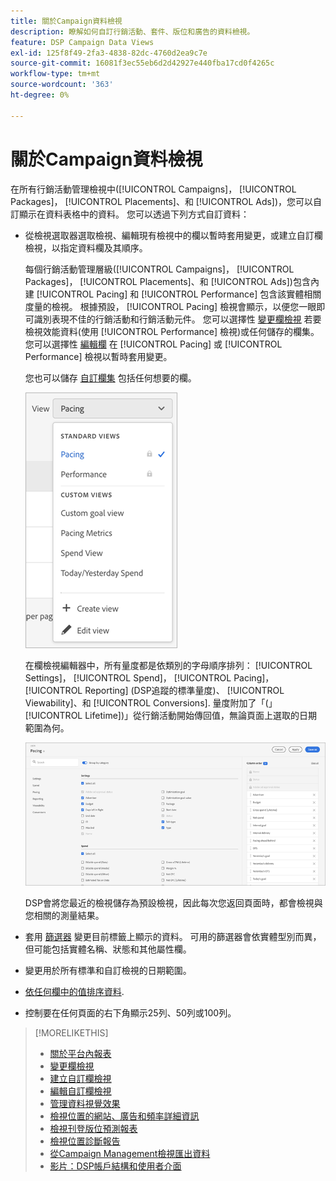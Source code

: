```yaml
---
title: 關於Campaign資料檢視
description: 瞭解如何自訂行銷活動、套件、版位和廣告的資料檢視。
feature: DSP Campaign Data Views
exl-id: 125f8f49-2fa3-4838-82dc-4760d2ea9c7e
source-git-commit: 16081f3ec55eb6d2d42927e440fba17cd0f4265c
workflow-type: tm+mt
source-wordcount: '363'
ht-degree: 0%

---
```


# 關於Campaign資料檢視

在所有行銷活動管理檢視中([!UICONTROL Campaigns]， [!UICONTROL Packages]， [!UICONTROL Placements]、和 [!UICONTROL Ads])，您可以自訂顯示在資料表格中的資料。 您可以透過下列方式自訂資料：

* 從檢視選取器選取檢視、編輯現有檢視中的欄以暫時套用變更，或建立自訂欄檢視，以指定資料欄及其順序。

  每個行銷活動管理層級([!UICONTROL Campaigns]， [!UICONTROL Packages]， [!UICONTROL Placements]、和 [!UICONTROL Ads])包含內建 [!UICONTROL Pacing] 和 [!UICONTROL Performance] 包含該實體相關度量的檢視。 根據預設， [!UICONTROL Pacing] 檢視會顯示，以便您一眼即可識別表現不佳的行銷活動和行銷活動元件。 您可以選擇性 [變更欄檢視](column-view-change.md) 若要檢視效能資料(使用 [!UICONTROL Performance] 檢視)或任何儲存的欄集。 您可以選擇性 [編輯欄](column-view-edit.md) 在 [!UICONTROL Pacing] 或 [!UICONTROL Performance] 檢視以暫時套用變更。

  您也可以儲存 [自訂欄集](column-view-create.md) 包括任何想要的欄。

  ![欄檢視選擇器](/help/dsp/assets/column-view-selector.png)

  在欄檢視編輯器中，所有量度都是依類別的字母順序排列： [!UICONTROL Settings]， [!UICONTROL Spend]， [!UICONTROL Pacing]， [!UICONTROL Reporting] (DSP追蹤的標準量度)、 [!UICONTROL Viewability]、和 [!UICONTROL Conversions]. 量度附加了「(」[!UICONTROL Lifetime])」從行銷活動開始傳回值，無論頁面上選取的日期範圍為何。

  ![欄檢視編輯器](/help/dsp/assets/column-view-editor.png)

  DSP會將您最近的檢視儲存為預設檢視，因此每次您返回頁面時，都會檢視與您相關的測量結果。

* 套用 [篩選器](campaign-data-filter.md) 變更目前標籤上顯示的資料。 可用的篩選器會依實體型別而異，但可能包括實體名稱、狀態和其他屬性欄。

* 變更用於所有標準和自訂檢視的日期範圍。

* [依任何欄中的值排序資料](campaign-data-sort.md).

* 控制要在任何頁面的右下角顯示25列、50列或100列。

>[!MORELIKETHIS]
>
>* [關於平台內報表](campaign-reports-about.md)
>* [變更欄檢視](column-view-change.md)
>* [建立自訂欄檢視](column-view-create.md)
>* [編輯自訂欄檢視](column-view-edit.md)
>* [管理資料視覺效果](campaign-data-visualization-manage.md)
>* [檢視位置的網站、廣告和頻率詳細資訊](placement-details-view.md)
>* [檢視刊登版位預測報表](/help/dsp/campaign-management/reports/placement-forecast.md)
>* [檢視位置診斷報告](placement-diagnostics.md)
>* [從Campaign Management檢視匯出資料](campaign-export-data.md)
>* [影片：DSP帳戶結構和使用者介面](https://experienceleague.adobe.com/docs/advertising-learn/tutorials/dsp/ui.html)
